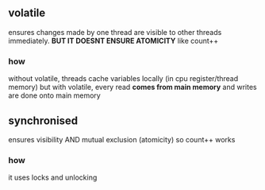 ## volatile
ensures changes made by one thread are visible to other threads immediately. **BUT IT DOESNT ENSURE ATOMICITY** like
count++

### how
without volatile, threads cache variables locally (in cpu register/thread memory) but with volatile, every read
**comes from main memory** and writes are done onto main memory 

## synchronised
ensures visibility AND mutual exclusion (atomicity) so count++ works

### how 
it uses locks and unlocking
